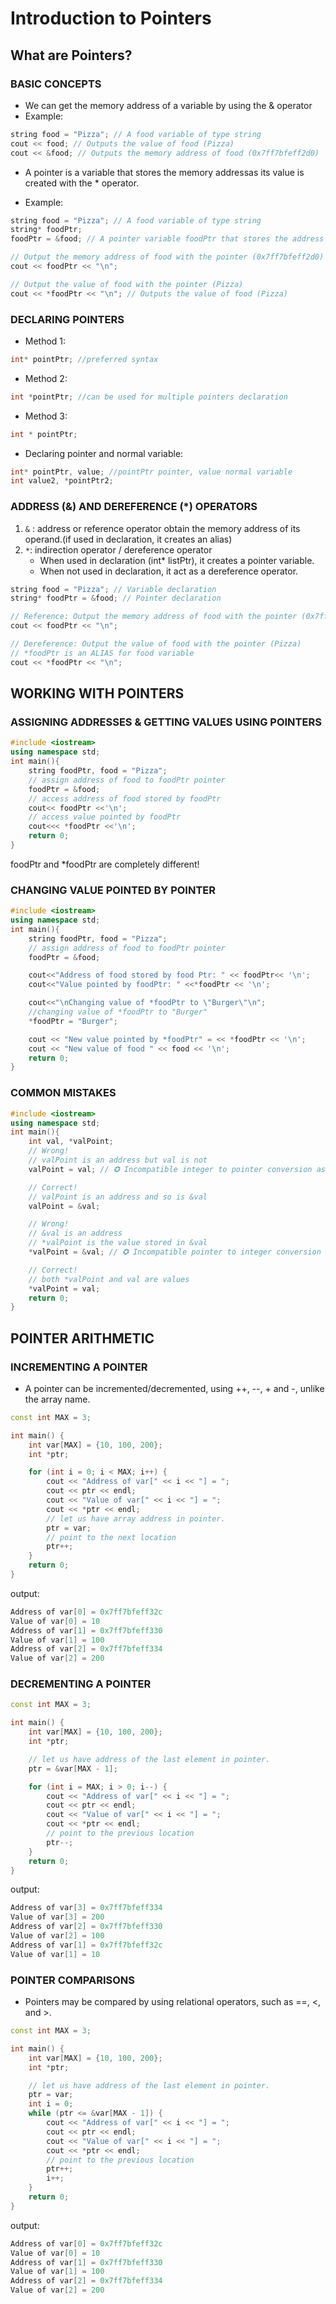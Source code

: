 # Introduction to Pointers

## What are Pointers?

### BASIC CONCEPTS

- We can get the memory address of a variable by using the & operator
- Example:
```C++
string food = "Pizza"; // A food variable of type string
cout << food; // Outputs the value of food (Pizza)
cout << &food; // Outputs the memory address of food (0x7ff7bfeff2d0)
```

- A pointer is a variable that stores the memory addressas its value is created
with the * operator.

- Example:
```C++
string food = "Pizza"; // A food variable of type string
string* foodPtr;
foodPtr = &food; // A pointer variable foodPtr that stores the address of variable food

// Output the memory address of food with the pointer (0x7ff7bfeff2d0)
cout << foodPtr << "\n";

// Output the value of food with the pointer (Pizza)
cout << *foodPtr << "\n"; // Outputs the value of food (Pizza)
```

### DECLARING POINTERS

- Method 1:
```C++
int* pointPtr; //preferred syntax
```

- Method 2:
```C++
int *pointPtr; //can be used for multiple pointers declaration
```

- Method 3:
```C++
int * pointPtr;
```

- Declaring pointer and normal variable:
```C++
int* pointPtr, value; //pointPtr pointer, value normal variable
int value2, *pointPtr2;
```

### ADDRESS (&) AND DEREFERENCE (*) OPERATORS

1. `&` : address or reference operator obtain the memory address of its operand.(if used in declaration, it creates an alias)
2. `*`: indirection operator / dereference operator
    - When used in declaration (int* listPtr), it creates a pointer variable.
    - When not used in declaration, it act as a dereference operator.
```C++
string food = "Pizza"; // Variable declaration
string* foodPtr = &food; // Pointer declaration

// Reference: Output the memory address of food with the pointer (0x7ff7bfeff2d0)
cout << foodPtr << "\n";

// Dereference: Output the value of food with the pointer (Pizza)
// *foodPtr is an ALIAS for food variable
cout << *foodPtr << "\n";
```

## WORKING WITH POINTERS

### ASSIGNING ADDRESSES & GETTING VALUES USING POINTERS

```C++
#include <iostream>
using namespace std;
int main(){
    string foodPtr, food = "Pizza";
    // assign address of food to foodPtr pointer
    foodPtr = &food;
    // access address of food stored by foodPtr
    cout<< foodPtr <<'\n';
    // access value pointed by foodPtr
    cout<<< *foodPtr <<'\n';
    return 0;
}
```
foodPtr and *foodPtr are completely different!

### CHANGING VALUE POINTED BY POINTER

```C++
#include <iostream>
using namespace std;
int main(){
    string foodPtr, food = "Pizza";
    // assign address of food to foodPtr pointer
    foodPtr = &food;

    cout<<"Address of food stored by food Ptr: " << foodPtr<< '\n';
    cout<<"Value pointed by foodPtr: " <<*foodPtr << '\n';

    cout<<"\nChanging value of *foodPtr to \"Burger\"\n";
    //changing value of *foodPtr to "Burger"
    *foodPtr = "Burger";

    cout << "New value pointed by *foodPtr" = << *foodPtr << '\n';
    cout << "New value of food " << food << '\n';
    return 0;
}
```

### COMMON MISTAKES

```C++
#include <iostream>
using namespace std;
int main(){
    int val, *valPoint;
    // Wrong!
    // valPoint is an address but val is not
    valPoint = val; // ✪ Incompatible integer to pointer conversion assigning to 'int *' from 'int'; take the address with &

    // Correct!
    // valPoint is an address and so is &val
    valPoint = &val;

    // Wrong!
    // &val is an address
    // *valPoint is the value stored in &val
    *valPoint = &val; // ✪ Incompatible pointer to integer conversion assigning to 'int' from 'int **; remove &

    // Correct!
    // both *valPoint and val are values
    *valPoint = val;
    return 0;
}
```

## POINTER ARITHMETIC

### INCREMENTING A POINTER

- A pointer can be incremented/decremented, using ++, --, + and -, unlike the array name.

```C++
const int MAX = 3;

int main() {
    int var[MAX] = {10, 100, 200};
    int *ptr;

    for (int i = 0; i < MAX; i++) {
        cout << "Address of var[" << i << "] = ";
        cout << ptr << endl;
        cout << "Value of var[" << i << "] = ";
        cout << *ptr << endl;
        // let us have array address in pointer.
        ptr = var;
        // point to the next location
        ptr++;
    }
    return 0;
}
```
output:
```C++
Address of var[0] = 0x7ff7bfeff32c
Value of var[0] = 10
Address of var[1] = 0x7ff7bfeff330
Value of var[1] = 100
Address of var[2] = 0x7ff7bfeff334
Value of var[2] = 200
```

### DECREMENTING A POINTER

```C++
const int MAX = 3;

int main() {
    int var[MAX] = {10, 100, 200};
    int *ptr;

    // let us have address of the last element in pointer.
    ptr = &var[MAX - 1];

    for (int i = MAX; i > 0; i--) {
        cout << "Address of var[" << i << "] = ";
        cout << ptr << endl;
        cout << "Value of var[" << i << "] = ";
        cout << *ptr << endl;
        // point to the previous location
        ptr--;
    }
    return 0;
}
```
output:
```C++
Address of var[3] = 0x7ff7bfeff334
Value of var[3] = 200
Address of var[2] = 0x7ff7bfeff330
Value of var[2] = 100
Address of var[1] = 0x7ff7bfeff32c
Value of var[1] = 10
```

### POINTER COMPARISONS

- Pointers may be compared by using relational operators, such as ==, <, and >.

```C++
const int MAX = 3;

int main() {
    int var[MAX] = {10, 100, 200};
    int *ptr;

    // let us have address of the last element in pointer.
    ptr = var;
    int i = 0;
    while (ptr <= &var[MAX - 1]) {
        cout << "Address of var[" << i << "] = ";
        cout << ptr << endl;
        cout << "Value of var[" << i << "] = ";
        cout << *ptr << endl;
        // point to the previous location
        ptr++;
        i++;
    }
    return 0;
}
```
output:
```C++
Address of var[0] = 0x7ff7bfeff32c
Value of var[0] = 10
Address of var[1] = 0x7ff7bfeff330
Value of var[1] = 100
Address of var[2] = 0x7ff7bfeff334
Value of var[2] = 200
```





